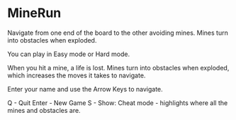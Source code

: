 # MineRun
Navigate from one end of the board to the other avoiding mines. Mines turn into obstacles when exploded.

You can play in Easy mode or Hard mode.

When you hit a mine, a life is lost. Mines turn into obstacles when exploded, which increases the moves it takes to navigate.

Enter your name and use the Arrow Keys to navigate.

Q - Quit
Enter - New Game
S - Show: Cheat mode - highlights where all the mines and obstacles are. 
